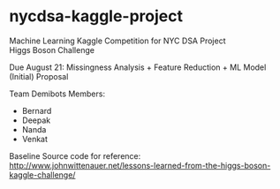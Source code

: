 # nycdsa-kaggle-project
Machine Learning Kaggle Competition for NYC DSA Project<br>
Higgs Boson Challenge

Due August 21: Missingness Analysis + Feature Reduction + ML Model (Initial) Proposal

Team Demibots Members:
<ul>
  <li>Bernard</li>
  <li>Deepak</li>
  <li>Nanda</li>
  <li>Venkat</li>
</ul>
  
Baseline Source code for reference:<br>
http://www.johnwittenauer.net/lessons-learned-from-the-higgs-boson-kaggle-challenge/
